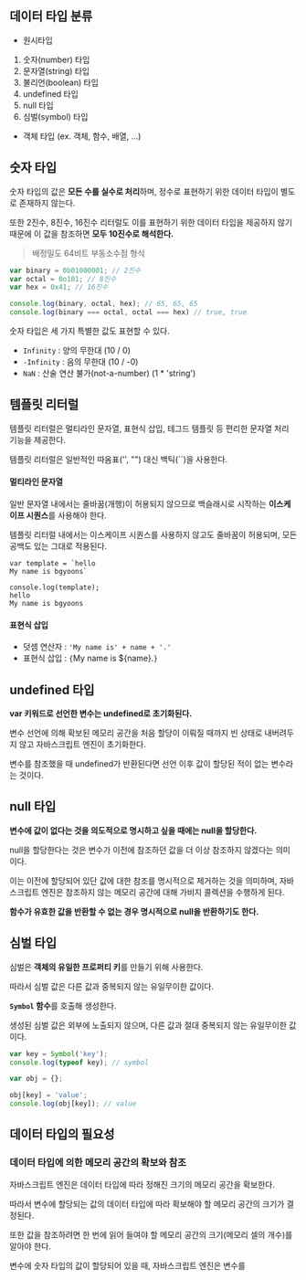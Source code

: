## 데이터 타입 분류
- 원시타입
1. 숫자(number) 타입
2. 문자열(string) 타입
3. 불리언(boolean) 타입
4. undefined 타입
5. null 타입
6. 심벌(symbol) 타입
- 객체 타입 (ex. 객체, 함수, 배열, ...)

## 숫자 타입

숫자 타입의 값은 **모든 수를 실수로 처리**하며, 정수로 표현하기 위한 데이터 타입이 별도로 존재하지 않는다.

또한 2진수, 8진수, 16진수 리터럴도 이를 표현하기 위한 데이터 타입을 제공하지 않기 때문에 이 값을 참조하면 **모두 10진수로 해석한다.**

> 배정밀도 64비트 부동소수점 형식

```js
var binary = 0b01000001; // 2진수
var octal = 0o101; // 8진수
var hex = 0x41; // 16진수

console.log(binary, octal, hex); // 65, 65, 65
console.log(binary === octal, octal === hex) // true, true
```

숫자 타입은 세 가지 특별한 값도 표현할 수 있다.
- `Infinity` :  양의 무한대 (10 / 0)
- `-Infinity` : 음의 무한대 (10 / -0)
- `NaN` : 산술 연산 불가(not-a-number) (1 * 'string')

## 템플릿 리터럴
템플릿 리터럴은 멀티라인 문자열, 표현식 삽입, 테그드 템플릿 등 편리한 문자열 처리 기능을 제공한다.

템플릿 리터럴은 일반적인 따옴표('', "") 대신 백틱(``)을 사용한다.
#### 멀티라인 문자열
일반 문자열 내에서는 줄바꿈(개행)이 허용되지 않으므로 백슬래시로 시작하는 **이스케이프 시퀀스**를 사용해야 한다.

템플릿 리터럴 내에서는 이스케이프 시퀀스를 사용하지 않고도 줄바꿈이 허용되며, 모든 공백도 있는 그대로 적용된다.
```JS
var template = `hello
My name is bgyoons`

console.log(template);
hello
My name is bgyoons
```
#### 표현식 삽입
- 덧셈 연산자 : `'My name is' + name + '.'`
- 표현식 삽입 : `{`My name is ${name}.`}`

## undefined 타입

**var 키워드로 선언한 변수는 undefined로 초기화된다.**

변수 선언에 의해 확보된 메모리 공간을 처음 할당이 이뤄질 때까지 빈 상태로 내버려두지 않고 자바스크립트 엔진이 초기화한다.

변수를 참조했을 때 undefined가 반환된다면 선언 이후 값이 할당된 적이 없는 변수라는 것이다.

## null 타입

**변수에 값이 없다는 것을 의도적으로 명시하고 싶을 때에는 null을 할당한다.**

null을 할당한다는 것은 변수가 이전에 참조하던 값을 더 이상 참조하지 않겠다는 의미이다.

이는 이전에 할당되어 있단 값에 대한 참조를 명시적으로 제거하는 것을 의미하며, 자바스크립트 엔진은 참조하지 않는 메모리 공간에 대해 가비지 콜렉션을 수행하게 된다.

**함수가 유효한 값을 반환할 수 없는 경우 명시적으로 null을 반환하기도 한다.**

## 심벌 타입
심벌은 **객체의 유일한 프로퍼티 키**를 만들기 위해 사용한다. 

따라서 심벌 값은 다른 값과 중복되지 않는 유일무이한 값이다.

**`Symbol` 함수**를 호출해 생성한다. 

생성된 심벌 값은 외부에 노출되지 않으며, 다른 값과 절대 중복되지 않는 유일무이한 값이다.

```js
var key = Symbol('key');
console.log(typeof key); // symbol

var obj = {};

obj[key] = 'value';
console.log(obj[key]); // value
```

## 데이터 타입의 필요성

### 데이터 타입에 의한 메모리 공간의 확보와 참조

자바스크립트 엔진은 데이터 타입에 따라 정해진 크기의 메모리 공간을 확보한다.

따라서 변수에 할당되는 값의 데이터 타입에 따라 확보해야 할 메모리 공간의 크기가 결정된다.

또한 값을 참조하려면 한 번에 읽어 들여야 할 메모리 공간의 크기(메모리 셀의 개수)를 알아야 한다.

변수에 숫자 타입의 값이 할당되어 있을 때, 자바스크립트 엔진은 변수를 
